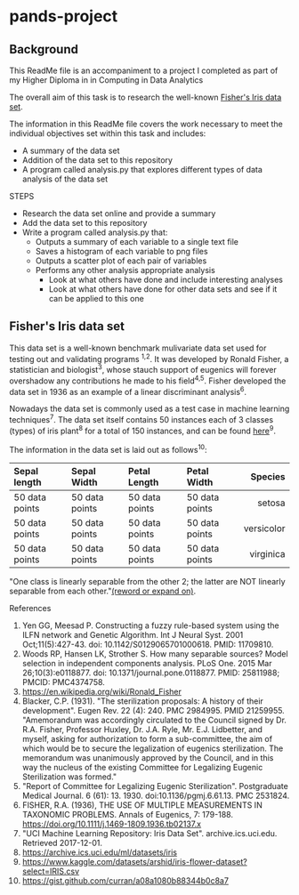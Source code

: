 # pands-project

## Background


This ReadMe file is an accompaniment to a project I completed as part of my Higher Diploma in in Computing in Data Analytics

The overall aim of this task is to research the well-known [Fisher's Iris data set](https://en.wikipedia.org/wiki/Iris_flower_data_set).

The information in this ReadMe file covers the work necessary to meet the individual objectives set within this task and includes: 
* A summary of the data set
* Addition of the data set to this repository
* A program called analysis.py that explores different types of data analysis of the data set

STEPS
* Research the data set online and provide a summary
* Add the data set to this repository
* Write a program called analysis.py that:
  * Outputs a summary of each variable to a single text file
  * Saves a histogram of each variable to png files
  * Outputs a scatter plot of each pair of variables
  * Performs any other analysis appropriate analysis
    * Look at what others have done and include interesting analyses
    * Look at what others have done for other data sets and see if it can be applied to this one


## Fisher's Iris data set

This data set is a well-known benchmark mulivariate data set used for testing out and validating programs <sup>1,2</sup>. It was developed by Ronald Fisher, a statistician and biologist<sup>3</sup>, whose stauch support of eugenics will forever overshadow any contributions he made to his field<sup>4,5</sup>. Fisher developed the data set in 1936 as an example of a linear discriminant analysis<sup>6</sup>.

Nowadays the data set is commonly used as a test case in machine learning techniques<sup>7</sup>. The data set itself contains 50 instances each of 3 classes (types) of iris plant<sup>8</sup> for a total of 150 instances, and can be found [here](https://archive.ics.uci.edu/ml/datasets/iris)<sup>9</sup>. 

The information in the data set is laid out as follows<sup>10</sup>:

| Sepal length   | Sepal Width    | Petal Length  | Petal Width   | Species   |
|:---------------|:---------------|:--------------|:--------------|----------:|
| 50 data points | 50 data points | 50 data points| 50 data points| setosa    |
| 50 data points | 50 data points | 50 data points| 50 data points| versicolor|
| 50 data points | 50 data points | 50 data points| 50 data points| virginica |

"One class is linearly separable from the other 2; the latter are NOT linearly separable from each other."[(reword or expand on)](https://archive.ics.uci.edu/ml/datasets/iris).











References
1. Yen GG, Meesad P. Constructing a fuzzy rule-based system using the ILFN network and Genetic Algorithm. Int J Neural Syst. 2001 Oct;11(5):427-43. doi: 10.1142/S0129065701000618. PMID: 11709810.
2. Woods RP, Hansen LK, Strother S. How many separable sources? Model selection in independent components analysis. PLoS One. 2015 Mar 26;10(3):e0118877. doi: 10.1371/journal.pone.0118877. PMID: 25811988; PMCID: PMC4374758.
3. https://en.wikipedia.org/wiki/Ronald_Fisher
4. Blacker, C.P. (1931). "The sterilization proposals: A history of their development". Eugen Rev. 22 (4): 240. PMC 2984995. PMID 21259955. "Amemorandum was accordingly circulated to the Council signed by Dr. R.A. Fisher, Professor Huxley, Dr. J.A. Ryle, Mr. E.J. Lidbetter, and myself, asking for authorization to form a sub-committee, the aim of which would be to secure the legalization of eugenics sterilization. The memorandum was unanimously approved by the Council, and in this way the nucleus of the existing Committee for Legalizing Eugenic Sterilization was formed."
5. "Report of Committee for Legalizing Eugenic Sterilization". Postgraduate Medical Journal. 6 (61): 13. 1930. doi:10.1136/pgmj.6.61.13. PMC 2531824.
6. FISHER, R.A. (1936), THE USE OF MULTIPLE MEASUREMENTS IN TAXONOMIC PROBLEMS. Annals of Eugenics, 7: 179-188. https://doi.org/10.1111/j.1469-1809.1936.tb02137.x
7. "UCI Machine Learning Repository: Iris Data Set". archive.ics.uci.edu. Retrieved 2017-12-01.
8. https://archive.ics.uci.edu/ml/datasets/iris
9. https://www.kaggle.com/datasets/arshid/iris-flower-dataset?select=IRIS.csv
10. https://gist.github.com/curran/a08a1080b88344b0c8a7


